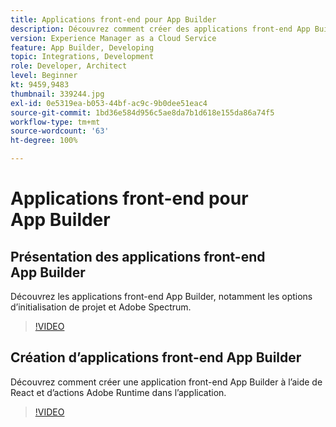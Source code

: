 ```yaml
---
title: Applications front-end pour App Builder
description: Découvrez comment créer des applications front-end App Builder.
version: Experience Manager as a Cloud Service
feature: App Builder, Developing
topic: Integrations, Development
role: Developer, Architect
level: Beginner
kt: 9459,9483
thumbnail: 339244.jpg
exl-id: 0e5319ea-b053-44bf-ac9c-9b0dee51eac4
source-git-commit: 1bd36e584d956c5ae8da7b1d618e155da86a74f5
workflow-type: tm+mt
source-wordcount: '63'
ht-degree: 100%

---
```


# Applications front-end pour App Builder

## Présentation des applications front-end App Builder

Découvrez les applications front-end App Builder, notamment les options d’initialisation de projet et Adobe Spectrum.

>[!VIDEO](https://video.tv.adobe.com/v/339247/?quality=12&learn=on)

## Création d’applications front-end App Builder

Découvrez comment créer une application front-end App Builder à l’aide de React et d’actions Adobe Runtime dans l’application.

>[!VIDEO](https://video.tv.adobe.com/v/339248/?quality=12&learn=on)
